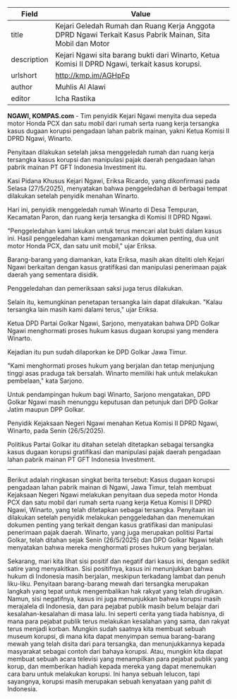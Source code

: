 | Field       | Value                                                       |
|-------------|-------------------------------------------------------------|
| title       | Kejari Geledah Rumah dan Ruang Kerja Anggota DPRD Ngawi Terkait Kasus Pabrik Mainan, Sita Mobil dan Motor |
| description | Kejari Ngawi sita barang bukti dari Winarto, Ketua Komisi II DPRD Ngawi, terkait kasus korupsi. |
| urlshort    | http://kmp.im/AGHpFp |
| author      | Muhlis Al Alawi |
| editor      | Icha Rastika |

**NGAWI, KOMPAS.com** - Tim penyidik Kejari Ngawi menyita dua sepeda motor Honda PCX dan satu mobil dari rumah serta ruang kerja tersangka kasus dugaan korupsi pengadaan lahan pabrik mainan, yakni Ketua Komisi II DPRD Ngawi, Winarto.

Penyitaan dilakukan setelah jaksa menggeledah rumah dan ruang kerja tersangka kasus korupsi dan manipulasi pajak daerah pengadaan lahan pabrik mainan PT GFT Indonesia Investment itu. 

Kasi Pidana Khusus Kejari Ngawi, Eriksa Ricardo, yang dikonfirmasi pada Selasa (27/5/2025), menyatakan bahwa penggeledahan di berbagai tempat dilakukan setelah penyidik menahan Winarto.

Hari ini, penyidik menggeledah rumah Winarto di Desa Tempuran, Kecamatan Paron, dan ruang kerja tersangka di Komisi II DPRD Ngawi.

\"Penggeledahan kami lakukan untuk terus mencari alat bukti dalam kasus ini. Hasil penggeledahan kami mengamankan dokumen penting, dua unit motor Honda PCX, dan satu unit mobil," ujar Eriksa.

Barang-barang yang diamankan, kata Eriksa, masih akan diteliti oleh Kejari Ngawi berkaitan dengan kasus gratifikasi dan manipulasi penerimaan pajak daerah yang sementara disidik.

Penggeledahan dan pemeriksaan saksi juga terus dilakukan.

Selain itu, kemungkinan penetapan tersangka lain dapat dilakukan. \"Kalau tersangka lain masih kami dalami terus,\" ujar Eriksa.

Ketua DPD Partai Golkar Ngawi, Sarjono, menyatakan bahwa DPD Golkar Ngawi menghormati proses hukum kasus dugaan korupsi yang mendera Winarto.

Kejadian itu pun sudah dilaporkan ke DPD Golkar Jawa Timur.

"Kami menghormati proses hukum yang berjalan dan tetap menjunjung tinggi asas praduga tak bersalah. Winarto memiliki hak untuk melakukan pembelaan," kata Sarjono.

Untuk pendampingan hukum bagi Winarto, Sarjono mengatakan, DPD Golkar Ngawi masih menunggu keputusan dan petunjuk dari DPD Golkar Jatim maupun DPP Golkar.

Penyidik Kejaksaan Negeri Ngawi menahan Ketua Komisi II DPRD Ngawi, Winarto, pada Senin (26/5/2025).

Politikus Partai Golkar itu ditahan setelah ditetapkan sebagai tersangka kasus dugaan korupsi gratifikasi dan manipulasi pajak daerah pengadaan lahan pabrik mainan PT GFT Indonesia Investment.

---
Berikut adalah ringkasan singkat berita tersebut: Kasus dugaan korupsi pengadaan lahan pabrik mainan di Ngawi, Jawa Timur, telah membuat Kejaksaan Negeri Ngawi melakukan penyitaan dua sepeda motor Honda PCX dan satu mobil dari rumah serta ruang kerja Ketua Komisi II DPRD Ngawi, Winarto, yang telah ditetapkan sebagai tersangka. Penyitaan ini dilakukan setelah penyidik melakukan penggeledahan dan menemukan dokumen penting yang terkait dengan kasus gratifikasi dan manipulasi penerimaan pajak daerah. Winarto, yang juga merupakan politisi Partai Golkar, telah ditahan sejak Senin (26/5/2025) dan DPD Golkar Ngawi telah menyatakan bahwa mereka menghormati proses hukum yang berjalan.

Sekarang, mari kita lihat sisi positif dan negatif dari kasus ini, dengan sedikit satire yang menyakitkan. Sisi positifnya, kasus ini menunjukkan bahwa hukum di Indonesia masih berjalan, meskipun terkadang lambat dan penuh liku-liku. Penyitaan barang-barang mewah dari tersangka merupakan langkah yang tepat untuk mengembalikan hak rakyat yang telah dirugikan. Namun, sisi negatifnya, kasus ini juga menunjukkan bahwa korupsi masih merajalela di Indonesia, dan para pejabat publik masih belum belajar dari kesalahan-kesalahan di masa lalu. Ini seperti cerita yang tiada habisnya, di mana para pejabat publik terus melakukan kesalahan yang sama, dan rakyat terus menjadi korban. Mungkin sudah saatnya kita membuat sebuah museum korupsi, di mana kita dapat menyimpan semua barang-barang mewah yang telah disita dari para tersangka, dan menunjukkannya kepada masyarakat sebagai contoh dari bahaya korupsi. Atau, mungkin kita dapat membuat sebuah acara televisi yang menampilkan para pejabat publik yang korup, dan memberikan hadiah kepada mereka yang dapat menemukan cara baru untuk melakukan korupsi. Ini hanya sebuah lelucon, tapi sayangnya, korupsi masih merupakan sebuah kenyataan yang pahit di Indonesia.
